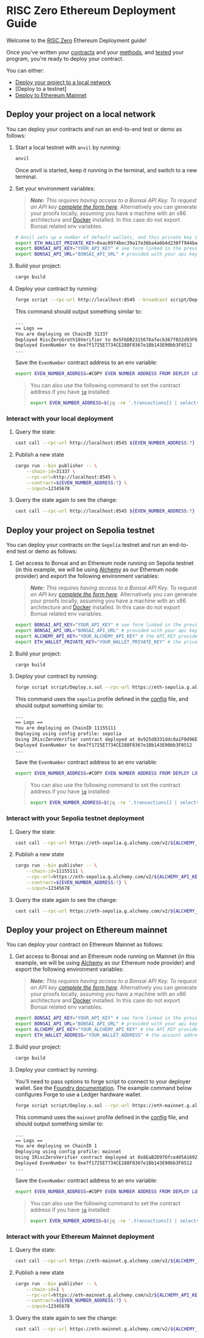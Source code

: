# RISC Zero Ethereum Deployment Guide

Welcome to the [RISC Zero] Ethereum Deployment guide!

Once you've written your [contracts] and your [methods], and [tested] your program, you're ready to deploy your contract.

You can either:

- [Deploy your project to a local network]
- [Deploy to a testnet]
- [Deploy to Ethereum Mainnet]

## Deploy your project on a local network

You can deploy your contracts and run an end-to-end test or demo as follows:

1. Start a local testnet with `anvil` by running:

    ```bash
    anvil
    ```

    Once anvil is started, keep it running in the terminal, and switch to a new terminal.

2. Set your environment variables:
    > ***Note:*** *This requires having access to a Bonsai API Key. To request an API key [complete the form here](https://bonsai.xyz/apply).*
    > Alternatively you can generate your proofs locally, assuming you have a machine with an x86 architecture and [Docker] installed. In this case do not export Bonsai related env variables.

    ```bash
    # Anvil sets up a number of default wallets, and this private key is one of them.
    export ETH_WALLET_PRIVATE_KEY=0xac0974bec39a17e36ba4a6b4d238ff944bacb478cbed5efcae784d7bf4f2ff80
    export BONSAI_API_KEY="YOUR_API_KEY" # see form linked in the previous section
    export BONSAI_API_URL="BONSAI_API_URL" # provided with your api key
    ```

3. Build your project:

    ```bash
    cargo build
    ```

4. Deploy your contract by running:

    ```bash
    forge script --rpc-url http://localhost:8545 --broadcast script/Deploy.s.sol
    ```

    This command should output something similar to:

    ```bash
    ...
    == Logs ==
    You are deploying on ChainID 31337
    Deployed RiscZeroGroth16Verifier to 0x5FbDB2315678afecb367f032d93F642f64180aa3
    Deployed EvenNumber to 0xe7f1725E7734CE288F8367e1Bb143E90bb3F0512
    ...
    ```

    Save the `EvenNumber` contract address to an env variable:

    ```bash
    export EVEN_NUMBER_ADDRESS=#COPY EVEN NUMBER ADDRESS FROM DEPLOY LOGS
    ```

    > You can also use the following command to set the contract address if you have [`jq`][jq] installed:
    >
    > ```bash
    > export EVEN_NUMBER_ADDRESS=$(jq -re '.transactions[] | select(.contractName == "EvenNumber") | .contractAddress' ./broadcast/Deploy.s.sol/31337/run-latest.json)
    > ```

### Interact with your local deployment

1. Query the state:

    ```bash
    cast call --rpc-url http://localhost:8545 ${EVEN_NUMBER_ADDRESS:?} 'get()(uint256)'
    ```

2. Publish a new state

    ```bash
    cargo run --bin publisher -- \
        --chain-id=31337 \
        --rpc-url=http://localhost:8545 \
        --contract=${EVEN_NUMBER_ADDRESS:?} \
        --input=12345678
    ```

3. Query the state again to see the change:

    ```bash
    cast call --rpc-url http://localhost:8545 ${EVEN_NUMBER_ADDRESS:?} 'get()(uint256)'
    ```

## Deploy your project on Sepolia testnet

You can deploy your contracts on the `Sepolia` testnet and run an end-to-end test or demo as follows:

1. Get access to Bonsai and an Ethereum node running on Sepolia testnet (in this example, we will be using [Alchemy](https://www.alchemy.com/) as our Ethereum node provider) and export the following environment variables:
    > ***Note:*** *This requires having access to a Bonsai API Key. To request an API key [complete the form here](https://bonsai.xyz/apply).*
    > Alternatively you can generate your proofs locally, assuming you have a machine with an x86 architecture and [Docker] installed. In this case do not export Bonsai related env variables.

    ```bash
    export BONSAI_API_KEY="YOUR_API_KEY" # see form linked in the previous section
    export BONSAI_API_URL="BONSAI_API_URL" # provided with your api key
    export ALCHEMY_API_KEY="YOUR_ALCHEMY_API_KEY" # the API_KEY provided with an alchemy account
    export ETH_WALLET_PRIVATE_KEY="YOUR_WALLET_PRIVATE_KEY" # the private hex-encoded key of your Sepolia testnet wallet
    ```

2. Build your project:

    ```bash
    cargo build
    ```

3. Deploy your contract by running:

    ```bash
    forge script script/Deploy.s.sol --rpc-url https://eth-sepolia.g.alchemy.com/v2/${ALCHEMY_API_KEY:?} --broadcast
    ```

    This command uses the `sepolia` profile defined in the [config][config] file, and should output something similar to:

    ```bash
    ...
    == Logs ==
    You are deploying on ChainID 11155111
    Deploying using config profile: sepolia
    Using IRiscZeroVerifier contract deployed at 0x925d8331ddc0a1F0d96E68CF073DFE1d92b69187
    Deployed EvenNumber to 0xe7f1725E7734CE288F8367e1Bb143E90bb3F0512
    ...
    ```

    Save the `EvenNumber` contract address to an env variable:

    ```bash
    export EVEN_NUMBER_ADDRESS=#COPY EVEN NUMBER ADDRESS FROM DEPLOY LOGS
    ```

    > You can also use the following command to set the contract address if you have [`jq`][jq] installed:
    >
    > ```bash
    > export EVEN_NUMBER_ADDRESS=$(jq -re '.transactions[] | select(.contractName == "EvenNumber") | .contractAddress' ./broadcast/Deploy.s.sol/11155111/run-latest.json)
    > ```

### Interact with your Sepolia testnet deployment

1. Query the state:

    ```bash
    cast call --rpc-url https://eth-sepolia.g.alchemy.com/v2/${ALCHEMY_API_KEY:?} ${EVEN_NUMBER_ADDRESS:?} 'get()(uint256)'
    ```

2. Publish a new state

    ```bash
    cargo run --bin publisher -- \
        --chain-id=11155111 \
        --rpc-url=https://eth-sepolia.g.alchemy.com/v2/${ALCHEMY_API_KEY:?} \
        --contract=${EVEN_NUMBER_ADDRESS:?} \
        --input=12345678
    ```

3. Query the state again to see the change:

    ```bash
    cast call --rpc-url https://eth-sepolia.g.alchemy.com/v2/${ALCHEMY_API_KEY:?} ${EVEN_NUMBER_ADDRESS:?} 'get()(uint256)'
    ```

## Deploy your project on Ethereum mainnet

You can deploy your contract on Ethereum Mainnet as follows:

1. Get access to Bonsai and an Ethereum node running on Mainnet (in this example, we will be using [Alchemy](https://www.alchemy.com/) as our Ethereum node provider) and export the following environment variables:
    > ***Note:*** *This requires having access to a Bonsai API Key. To request an API key [complete the form here](https://bonsai.xyz/apply).*
    > Alternatively you can generate your proofs locally, assuming you have a machine with an x86 architecture and [Docker] installed. In this case do not export Bonsai related env variables.

    ```bash
    export BONSAI_API_KEY="YOUR_API_KEY" # see form linked in the previous section
    export BONSAI_API_URL="BONSAI_API_URL" # provided with your api key
    export ALCHEMY_API_KEY="YOUR_ALCHEMY_API_KEY" # the API_KEY provided with an alchemy account
    export ETH_WALLET_ADDRESS="YOUR_WALLET_ADDRESS" # the account address you want to use for deployment
    ```

2. Build your project:

    ```bash
    cargo build
    ```

3. Deploy your contract by running:

    You'll need to pass options to forge script to connect to your deployer wallet. See the [Foundry documentation][forge-script-wallet-docs].
    The example command below configures Forge to use a Ledger hardware wallet.

    ```bash
    forge script script/Deploy.s.sol --rpc-url https://eth-mainnet.g.alchemy.com/v2/${ALCHEMY_API_KEY:?} --broadcast --ledger
    ```

    This command uses the `mainnet` profile defined in the [config][config] file, and should output something similar to:

    ```bash
    ...
    == Logs ==
    You are deploying on ChainID 1
    Deploying using config profile: mainnet
    Using IRiscZeroVerifier contract deployed at 0x8EaB2D97Dfce405A1692a21b3ff3A172d593D319
    Deployed EvenNumber to 0xe7f1725E7734CE288F8367e1Bb143E90bb3F0512
    ...
    ```

    Save the `EvenNumber` contract address to an env variable:

    ```bash
    export EVEN_NUMBER_ADDRESS=#COPY EVEN NUMBER ADDRESS FROM DEPLOY LOGS
    ```

    > You can also use the following command to set the contract address if you have [`jq`][jq] installed:
    >
    > ```bash
    > export EVEN_NUMBER_ADDRESS=$(jq -re '.transactions[] | select(.contractName == "EvenNumber") | .contractAddress' ./broadcast/Deploy.s.sol/1/run-latest.json)
    > ```

### Interact with your Ethereum Mainnet deployment

1. Query the state:

    ```bash
    cast call --rpc-url https://eth-mainnet.g.alchemy.com/v2/${ALCHEMY_API_KEY:?} ${EVEN_NUMBER_ADDRESS:?} 'get()(uint256)'
    ```

2. Publish a new state

    ```bash
    cargo run --bin publisher -- \
        --chain-id=1 \
        --rpc-url=https://eth-mainnet.g.alchemy.com/v2/${ALCHEMY_API_KEY:?} \
        --contract=${EVEN_NUMBER_ADDRESS:?} \
        --input=12345678
    ```

3. Query the state again to see the change:

    ```bash
    cast call --rpc-url https://eth-mainnet.g.alchemy.com/v2/${ALCHEMY_API_KEY:?} ${EVEN_NUMBER_ADDRESS:?} 'get()(uint256)'
    ```

[Deploy to Ethereum Mainnet]: #deploy-your-project-on-ethereum-mainnet
[Deploy your project to a local network]: #deploy-your-project-on-a-local-network
[RISC Zero]: https://www.risczero.com/
[Docker]: https://docs.docker.com/engine/install/
[contracts]: ./contracts/
[jq]: https://jqlang.github.io/jq/
[methods]: ./methods/
[tested]: ./README.md#run-the-tests
[config]: ./script/config.toml
[forge-script-wallet-docs]: https://book.getfoundry.sh/reference/forge/forge-script#wallet-options---raw
